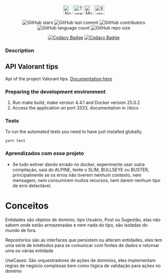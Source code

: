 <div align="center">
  <img height="30" alt="Node" src="https://img.shields.io/badge/Node.js-43853D?style=for-the-badge&logo=node.js&logoColor=white">
  <img height="30" alt="Typescript" src="https://img.shields.io/badge/typescript-%23007ACC.svg?style=for-the-badge&logo=typescript&logoColor=white">
   <img height="30" alt="Mongodb" src="https://img.shields.io/badge/MongoDB-4EA94B?style=for-the-badge&logo=mongodb&logoColor=white">
  <img height="30" alt="Express" src="https://img.shields.io/badge/Express.js-404D59?style=for-the-badge">
</div>

<div align="center">

![GitHub stars](https://img.shields.io/github/stars/gabrielogregorio/vavatips-api)
![GitHub last commit](https://img.shields.io/github/last-commit/gabrielogregorio/vavatips-api?style=flat-square)
![GitHub contributors](https://img.shields.io/github/contributors/gabrielogregorio/vavatips-api) ![GitHub language count](https://img.shields.io/github/languages/count/gabrielogregorio/vavatips-api)
![GitHub repo size](https://img.shields.io/github/repo-size/gabrielogregorio/vavatips-api)

</div>

<div align="center">

[![Codacy Badge](https://app.codacy.com/project/badge/Grade/7b87ad678dc34a92b1f1a7dea10d1f9e)](https://www.codacy.com/gh/gabrielogregorio/valorant-tips-api/dashboard?utm_source=github.com&utm_medium=referral&utm_content=gabrielogregorio/valorant-tips-api&utm_campaign=Badge_Grade) [![Codacy Badge](https://app.codacy.com/project/badge/Coverage/7b87ad678dc34a92b1f1a7dea10d1f9e)](https://www.codacy.com/gh/gabrielogregorio/valorant-tips-api/dashboard?utm_source=github.com&utm_medium=referral&utm_content=gabrielogregorio/valorant-tips-api&utm_campaign=Badge_Coverage)

</div>

### Description

## API Valorant tips

Api of the project Valorant tips. [Documentation here](https://valorant-tips-api.onrender.com/docs/)

### Preparing the development environment

1. Run make build, make version 4.4.1 and Docker version 25.0.2
2. Access the application on port 3333, documentation in /docs

### Tests

To run the automated tests you need to have just installed globally.

```shell
yarn test
```

### Aprendizados com esse projeto

- Se tudo estiver dando errado no docker, experimente usar outra compilação, saia do ALPINE, tente o SLIM, BULLSEYE ou BUSTER, principalmente se os erros não tiverem nenhum contexto, nem mensagem, nem consumirem muitos recursos, nem darem nenhum tipo de erro detectável.

# Conceitos

Entidades são objetos de dominio, tipo Usuário, Post ou Sugestão, elas não sabem onde estão armazenadas e nem nada do tipo, são isoladas do mundo de fora.

Repositorios são as interfaces que persistem ou alteram entidades, eles tem uma série de kmétodos para se comunicar com fontes de dados e retornar uma ou várias entidade

UseCases: São orquestradores de ações de dominios, eles implementam regras de negócio complexas bem como lógica de validação para ações no dominio
